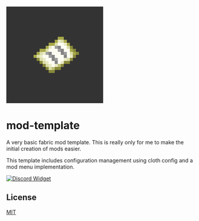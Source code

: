 <br>
<!--suppress CheckImageSize -->
<img src="./src/main/resources/assets/modtemplate/icon.png" width="256" alt="icon">

# mod-template

A very basic fabric mod template. This is really only for me to make the initial creation of mods easier.

This template includes configuration management using cloth config and a mod menu implementation.

[<img src="https://inv.wtf/widget/cbyrne" width="500" alt="Discord Widget"/>](https://inv.wtf/cbyrne)

## License

[MIT](https://choosealicense.com/licenses/mit/)